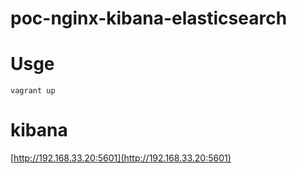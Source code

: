 poc-nginx-kibana-elasticsearch
=======================================

# Usge

```
vagrant up
```

# kibana

[http://192.168.33.20:5601](http://192.168.33.20:5601)
